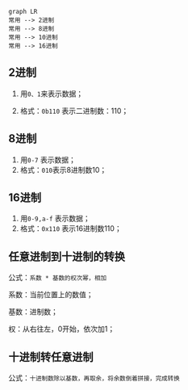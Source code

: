 ```mermaid
graph LR
常用 --> 2进制
常用 --> 8进制
常用 --> 10进制
常用 --> 16进制
```

 ## 2进制

1. 用`0、1`来表示数据；

2. 格式：`0b110` 表示二进制数：110；



## 8进制

1. 用`0-7` 表示数据；
2. 格式：`010`表示8进制数10；



## 16进制

1. 用`0-9,a-f` 表示数据；
2. 格式：`0x110` 表示16进制数110；



## 任意进制到十进制的转换

公式：`系数 * 基数的权次幂，相加`

系数：当前位置上的数值；

基数：进制数；

权：从右往左，0开始，依次加1；



## 十进制转任意进制

公式：`十进制数除以基数，再取余，将余数倒着拼接，完成转换`



